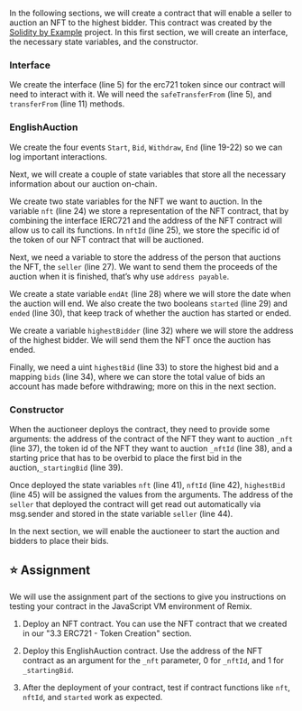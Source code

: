 In the following sections, we will create a contract that will enable a seller to auction an NFT to the highest bidder. This contract was created by the <a href="https://solidity-by-example.org/app/english-auction/" target="_blank">Solidity by Example</a> project. In this first section, we will create an interface, the necessary state variables, and the constructor.

### Interface
We create the interface (line 5) for the erc721 token since our contract will need to interact with it. We will need the `safeTransferFrom` (line 5),  and` transferFrom` (line 11) methods.

### EnglishAuction
We create the four events `Start`, `Bid`, `Withdraw`, `End` (line 19-22) so we can log important interactions. 

Next, we will create a couple of state variables that store all the necessary information about our auction on-chain.

We create two state variables for the NFT we want to auction. In the variable `nft` (line 24) we store a representation of the NFT contract, that by combining the interface IERC721 and the address of the NFT contract will allow us to call its functions.
In `nftId` (line 25), we store the specific id of the token of our NFT contract that will be auctioned.

Next, we need a variable to store the address of the person that auctions the NFT, the `seller` (line 27). 
We want to send them the proceeds of the auction when it is finished, that’s why use `address payable`.

We create a state variable `endAt` (line 28) where we will store the date when the auction will end.
We also create the two booleans `started` (line 29) and `ended` (line 30), that keep track of whether the auction has started or ended.

We create a variable `highestBidder` (line 32) where we will store the address of the highest bidder. We will send them the NFT once the auction has ended.

Finally, we need a uint `highestBid` (line 33) to store the highest bid and a mapping `bids` (line 34), where we can store the total value of bids an account has made before withdrawing; more on this in the next section.

### Constructor
When the auctioneer deploys the contract, they need to provide some arguments:
the address of the contract of the NFT they want to auction `_nft` (line 37), the token id of the NFT they want to auction `_nftId` (line 38), and a starting price that has to be overbid to place the first bid in the auction,`_startingBid` (line 39).

Once deployed the state variables `nft` (line 41), `nftId` (line 42), `highestBid` (line 45) will be assigned the values from the arguments. The address of the `seller` that deployed the contract will get read out automatically via msg.sender and stored in the state variable `seller` (line 44).

In the next section, we will enable the auctioneer to start the auction and bidders to place their bids.

## ⭐️ Assignment
We will use the assignment part of the sections to give you instructions on testing your contract in the JavaScript VM environment of Remix.

1. Deploy an NFT contract. You can use the NFT contract that we created in our "3.3 ERC721 - Token Creation" section.

2. Deploy this EnglishAuction contract. Use the address of the NFT contract as an argument for the `_nft` parameter, 0 for `_nftId`, and 1 for `_startingBid`.

3. After the deployment of your contract, test if contract functions like `nft`, `nftId`, and `started` work as expected.
